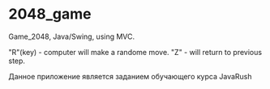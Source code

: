 # 2048_game
Game_2048, Java/Swing, using MVC.

"R"(key) - computer will make a randome move.
"Z" - will return to previous step.

Данное приложение является заданием обучающего курса JavaRush
